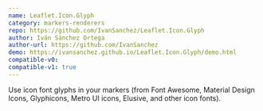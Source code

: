 ```yaml
---
name: Leaflet.Icon.Glyph
category: markers-renderers
repo: https://github.com/IvanSanchez/Leaflet.Icon.Glyph
author: Iván Sánchez Ortega
author-url: https://github.com/IvanSanchez
demo: https://ivansanchez.github.io/Leaflet.Icon.Glyph/demo.html
compatible-v0:
compatible-v1: true
---
```


Use icon font glyphs in your markers (from Font Awesome, Material Design Icons, Glyphicons,			Metro UI icons, Elusive, and other icon fonts).
